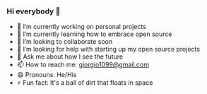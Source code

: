 ### Hi everybody 👋

- 🔭 I’m currently working on personal projects
- 🌱 I’m currently learning how to embrace open source
- 👯 I’m looking to collaborate soon
- 🤔 I’m looking for help with starting up my open source projects
- 💬 Ask me about how I see the future
- 📫 How to reach me: giorgio1099@gmail.com
- 😄 Pronouns: He/His
- ⚡ Fun fact: It's a ball of dirt that floats in space

